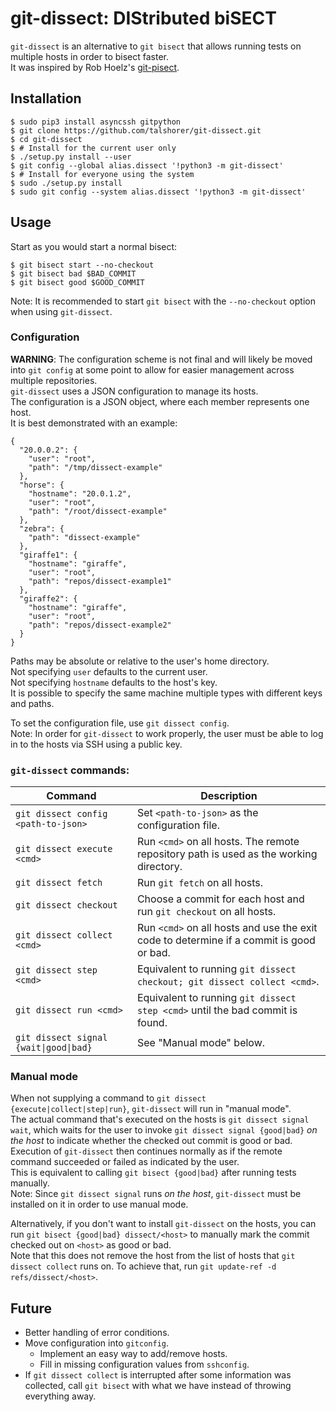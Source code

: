 # git-dissect: DIStributed biSECT

`git-dissect` is an alternative to `git bisect` that allows running tests on
multiple hosts in order to bisect faster.  
It was inspired by Rob Hoelz's [git-pisect](https://github.com/hoelzro/git-pisect).

## Installation
    $ sudo pip3 install asyncssh gitpython
    $ git clone https://github.com/talshorer/git-dissect.git
    $ cd git-dissect
    $ # Install for the current user only
    $ ./setup.py install --user
    $ git config --global alias.dissect '!python3 -m git-dissect'
    $ # Install for everyone using the system
    $ sudo ./setup.py install
    $ sudo git config --system alias.dissect '!python3 -m git-dissect'

## Usage
Start as you would start a normal bisect:

    $ git bisect start --no-checkout
    $ git bisect bad $BAD_COMMIT
    $ git bisect good $GOOD_COMMIT
Note: It is recommended to start `git bisect` with the `--no-checkout` option
when using `git-dissect`.

### Configuration
__WARNING__: The configuration scheme is not final and will likely be moved into
`git config` at some point to allow for easier management across multiple
repositories.  
`git-dissect` uses a JSON configuration to manage its hosts.  
The configuration is a JSON object, where each member represents one host.  
It is best demonstrated with an example:
```
{
  "20.0.0.2": {
    "user": "root",
    "path": "/tmp/dissect-example"
  },
  "horse": {
    "hostname": "20.0.1.2",
    "user": "root",
    "path": "/root/dissect-example"
  },
  "zebra": {
    "path": "dissect-example"
  },
  "giraffe1": {
    "hostname": "giraffe",
    "user": "root",
    "path": "repos/dissect-example1"
  },
  "giraffe2": {
    "hostname": "giraffe",
    "user": "root",
    "path": "repos/dissect-example2"
  }
}
```
Paths may be absolute or relative to the user's home directory.  
Not specifying `user` defaults to the current user.  
Not specifying `hostname` defaults to the host's key.  
It is possible to specify the same machine multiple types with different keys
and paths.

To set the configuration file, use `git dissect config`.  
Note: In order for `git-dissect` to work properly, the user must be able to
log in to the hosts via SSH using a public key.

### `git-dissect` commands:

Command | Description
--- | ---
`git dissect config <path-to-json>` | Set `<path-to-json>` as the configuration file.
`git dissect execute <cmd>` | Run `<cmd>` on all hosts. The remote repository path is used as the working directory.
`git dissect fetch` | Run `git fetch` on all hosts.
`git dissect checkout` | Choose a commit for each host and run `git checkout` on all hosts.
`git dissect collect <cmd>` | Run `<cmd>` on all hosts and use the exit code to determine if a commit is good or bad.
`git dissect step <cmd>` | Equivalent to running `git dissect checkout; git dissect collect <cmd>`.
`git dissect run <cmd>` | Equivalent to running `git dissect step <cmd>` until the bad commit is found.
`git dissect signal {wait\|good\|bad}` | See "Manual mode" below.

### Manual mode

When not supplying a command to `git dissect {execute|collect|step|run}`,
`git-dissect` will run in "manual mode".  
The actual command that's executed on the hosts is `git dissect signal wait`,
which waits for the user to invoke `git dissect signal {good|bad}` _on the host_
to indicate whether the checked out commit is good or bad. Execution of
`git-dissect` then continues normally as if the remote command succeeded or
failed as indicated by the user.  
This is equivalent to calling `git bisect {good|bad}` after running tests
manually.  
Note: Since `git dissect signal` runs _on the host_, `git-dissect` must be
installed on it in order to use manual mode.

Alternatively, if you don't want to install `git-dissect` on the hosts, you can
run `git bisect {good|bad} dissect/<host>` to manually mark the commit checked
out on `<host>` as good or bad.  
Note that this does not remove the host from the list of hosts that
`git dissect collect` runs on. To achieve that, run
`git update-ref -d refs/dissect/<host>`.

## Future

* Better handling of error conditions.
* Move configuration into `gitconfig`.
  * Implement an easy way to add/remove hosts.
  * Fill in missing configuration values from `sshconfig`.
* If `git dissect collect` is interrupted after some information was collected,
call `git bisect` with what we have instead of throwing everything away.
